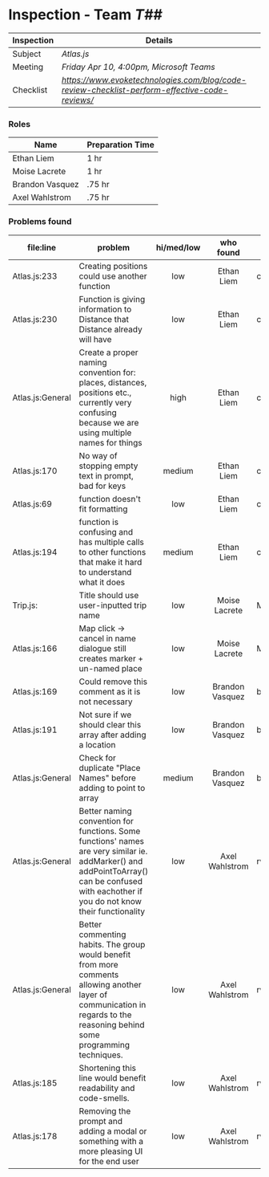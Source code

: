 # Inspection - Team *T##* 
 
| Inspection | Details |
| ----- | ----- |
| Subject | *Atlas.js* |
| Meeting | *Friday Apr 10, 4:00pm, Microsoft Teams* |
| Checklist | *https://www.evoketechnologies.com/blog/code-review-checklist-perform-effective-code-reviews/* |

### Roles

| Name | Preparation Time |
| ---- | ---- |
| Ethan Liem | 1 hr |
| Moise Lacrete | 1 hr |
| Brandon Vasquez | .75 hr |
| Axel Wahlstrom | .75 hr |


### Problems found

| file:line | problem | hi/med/low | who found | github#  |
| --- | --- | :---: | :---: | --- |
| Atlas.js:233 | Creating positions could use another function | low | Ethan Liem| consevempthe |
| Atlas.js:230 | Function is giving information to Distance that Distance already will have | low | Ethan Liem | consevempthe|
| Atlas.js:General | Create a proper naming convention for: places, distances, positions etc., currently very confusing because we are using multiple names for things | high | Ethan Liem | consevempthe |
| Atlas.js:170 | No way of stopping empty text in prompt, bad for keys | medium | Ethan Liem | consevempthe |
| Atlas.js:69 | function doesn't fit formatting | low | Ethan Liem | consevempthe |
| Atlas.js:194 | function is confusing and has multiple calls to other functions that make it hard to understand what it does | medium | Ethan Liem | consevempthe|
| Trip.js: | Title should use user-inputted trip name | low | Moise Lacrete | Moise98  |
| Atlas.js:166 | Map click -> cancel in name dialogue still creates marker + un-named place | low | Moise Lacrete | Moise98  |
| Atlas.js:169 | Could remove this comment as it is not necessary | low | Brandon Vasquez | btvasque | 
| Atlas.js:191 | Not sure if we should clear this array after adding a location | low | Brandon Vasquez | btvasque |
| Atlas.js:General| Check for duplicate "Place Names" before adding to point to array | medium | Brandon Vasquez | btvasque |
| Atlas.js:General | Better naming convention for functions. Some functions' names are very similar ie. addMarker() and addPointToArray() can be confused with eachother if you do not know their functionality | low | Axel Wahlstrom | rwahlst |
| Atlas.js:General | Better commenting habits. The group would benefit from more comments allowing another layer of communication in regards to the reasoning behind some programming techniques. | low | Axel Wahlstrom | rwahlst |
| Atlas.js:185 | Shortening this line would benefit readability and code-smells. | low | Axel Wahlstrom | rwahlst |
| Atlas.js:178 | Removing the prompt and adding a modal or something with a more pleasing UI for the end user | low | Axel Wahlstrom | rwahlst |